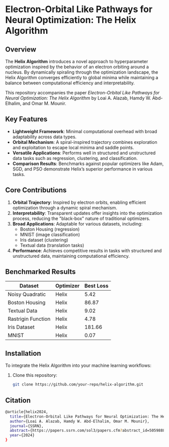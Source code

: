 # Electron-Orbital Like Pathways for Neural Optimization: The Helix Algorithm

## Overview
The **Helix Algorithm** introduces a novel approach to hyperparameter optimization inspired by the behavior of an electron orbiting around a nucleus. By dynamically spiraling through the optimization landscape, the Helix Algorithm converges efficiently to global minima while maintaining a balance between computational efficiency and interpretability.

This repository accompanies the paper *Electron-Orbital Like Pathways for Neural Optimization: The Helix Algorithm* by Loai A. Alazab, Hamdy W. Abd-Elhalim, and Omar M. Mounir.

## Key Features
- **Lightweight Framework**: Minimal computational overhead with broad adaptability across data types.
- **Orbital Mechanism**: A spiral-inspired trajectory combines exploration and exploitation to escape local minima and saddle points.
- **Versatile Applications**: Performs well in structured and unstructured data tasks such as regression, clustering, and classification.
- **Comparison Results**: Benchmarks against popular optimizers like Adam, SGD, and PSO demonstrate Helix’s superior performance in various tasks.

## Core Contributions
1. **Orbital Trajectory**: Inspired by electron orbits, enabling efficient optimization through a dynamic spiral mechanism.
2. **Interpretability**: Transparent updates offer insights into the optimization process, reducing the "black-box" nature of traditional optimizers.
3. **Broad Applications**: Adaptable for various datasets, including:
   - Boston Housing (regression)
   - MNIST (image classification)
   - Iris dataset (clustering)
   - Textual data (translation tasks)
4. **Performance**: Achieves competitive results in tasks with structured and unstructured data, maintaining computational efficiency.

## Benchmarked Results
| Dataset                | Optimizer | Best Loss |
|------------------------|-----------|-----------|
| Noisy Quadratic        | Helix     | 5.42      |
| Boston Housing         | Helix     | 86.87     |
| Textual Data           | Helix     | 9.02      |
| Rastrigin Function     | Helix     | 4.78      |
| Iris Dataset           | Helix     | 181.66    |
| MNIST                  | Helix     | 0.07      |

## Installation
To integrate the Helix Algorithm into your machine learning workflows:
1. Clone this repository:
   ```bash
   git clone https://github.com/your-repo/helix-algorithm.git


## Citation
```bash
@article{helix2024,
  title={Electron-Orbital Like Pathways for Neural Optimization: The Helix Algorithm},
  author={Loai A. Alazab, Hamdy W. Abd-Elhalim, Omar M. Mounir},
  journal={SSRN},
  abstract={https://papers.ssrn.com/sol3/papers.cfm?abstract_id=5059888},
  year={2024}
}
```
